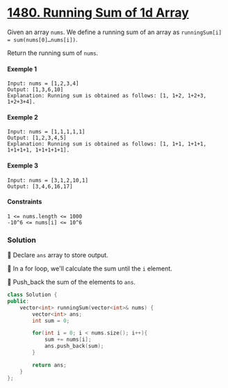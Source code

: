 # [1480. Running Sum of 1d Array](https://leetcode.com/problems/running-sum-of-1d-array/)

Given an array `nums`. We define a running sum of an array as `runningSum[i] = sum(nums[0]…nums[i])`.

Return the running sum of `nums`.

#### Exemple 1

```
Input: nums = [1,2,3,4]
Output: [1,3,6,10]
Explanation: Running sum is obtained as follows: [1, 1+2, 1+2+3, 1+2+3+4].
```

#### Exemple 2

```
Input: nums = [1,1,1,1,1]
Output: [1,2,3,4,5]
Explanation: Running sum is obtained as follows: [1, 1+1, 1+1+1, 1+1+1+1, 1+1+1+1+1].
```

#### Exemple 3

```
Input: nums = [3,1,2,10,1]
Output: [3,4,6,16,17]
```

#### Constraints

```
1 <= nums.length <= 1000
-10^6 <= nums[i] <= 10^6
```

### Solution

📌 Declare `ans` array to store output.

📌 In a for loop, we'll calculate the sum until the `i` element.

📌 Push_back the sum of the elements to `ans`.

```cpp
class Solution {
public:
    vector<int> runningSum(vector<int>& nums) {
        vector<int> ans;
        int sum = 0;

        for(int i = 0; i < nums.size(); i++){
            sum += nums[i];
            ans.push_back(sum);
        }

        return ans;
    }
};

```
